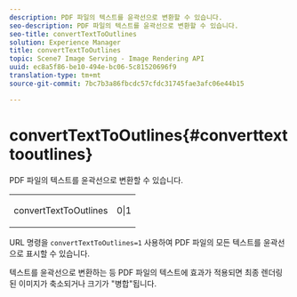 ```yaml
---
description: PDF 파일의 텍스트를 윤곽선으로 변환할 수 있습니다.
seo-description: PDF 파일의 텍스트를 윤곽선으로 변환할 수 있습니다.
seo-title: convertTextToOutlines
solution: Experience Manager
title: convertTextToOutlines
topic: Scene7 Image Serving - Image Rendering API
uuid: ec8a5f86-be10-494e-bc06-5c81520696f9
translation-type: tm+mt
source-git-commit: 7bc7b3a86fbcdc57cfdc31745fae3afc06e44b15

---
```



# convertTextToOutlines{#converttexttooutlines}

PDF 파일의 텍스트를 윤곽선으로 변환할 수 있습니다.

<table id="simpletable_FDE0D8786BC747AF87A336452500E695"> 
 <tr class="strow"> 
  <td class="stentry"> <p><span class="codeph"> convertTextToOutlines</span> </p> </td> 
  <td class="stentry"> <p>0|1 </p></td> 
 </tr> 
</table>

URL 명령을 `convertTextToOutlines=1` 사용하여 PDF 파일의 모든 텍스트를 윤곽선으로 표시할 수 있습니다.

텍스트를 윤곽선으로 변환하는 등 PDF 파일의 텍스트에 효과가 적용되면 최종 렌더링된 이미지가 축소되거나 크기가 &quot;병합&quot;됩니다.
